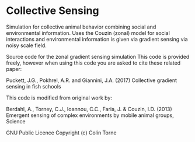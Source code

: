 #  Collective Sensing

Simulation for collective animal behavior combining social and environmental information.  Uses the Couzin (zonal) model for social interactions and environmental information is given via gradient sensing via noisy scale field.





Source code for the zonal gradient sensing simulation
This code is provided freely, however when using this code you are asked to cite these related paper:

Puckett, J.G., Pokhrel, A.R. and Giannini, J.A. (2017) Collective gradient sensing in fish schools


This code is modified from original work by:

Berdahl, A., Torney, C.J., Ioannou, C.C., Faria, J. &amp; Couzin, I.D. (2013) Emergent sensing of complex environments by mobile animal groups, Science</p>
GNU Public Licence Copyright (c) Colin Torne
